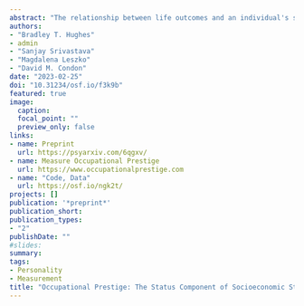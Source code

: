 ```yaml
---
abstract: "The relationship between life outcomes and an individual's standing in the social and economic hierarchy of society is an important topic across the social sciences. Foundational to this work is assessing an individual’s standing in this hierarchy, often referred to as socioeconomic status (SES). One component of an individual’s SES, often overlooked in the psychological literature, is occupational prestige – the amount of status accorded to them based on their occupational role. In this research, we collected and validated a new index of occupational prestige for 1029 specific occupations, including all jobs in the US Department of Labor's O*NET database and 22 broader occupational families. In Study 1, we collected a comprehensive set of occupational prestige ratings and demonstrated their high reliability. In Study 2, we developed a crosswalk between the ratings collected in Study 1 and prior ratings of occupations listed in the US Census and show convergent validity with previous indices. In Studies 3 and 4 we used additional data to evaluate the construct validity of occupational prestige more broadly. In Study 3, we established convergent and discriminant validity with other indicators of SES: income and educational attainment. In Study 4, we use the O*NET database to identify the characteristics of occupations most strongly associated with prestige. These results support the validity of the index and suggest occupations with high prestige require skills traditionally emphasized in liberal arts education (e.g., critical thinking, reading comprehension)."
authors:
- "Bradley T. Hughes"
- admin
- "Sanjay Srivastava"
- "Magdalena Leszko"
- "David M. Condon"
date: "2023-02-25"
doi: "10.31234/osf.io/f3k9b"
featured: true
image:
  caption: 
  focal_point: ""
  preview_only: false
links:
- name: Preprint
  url: https://psyarxiv.com/6qgxv/
- name: Measure Occupational Prestige 
  url: https://www.occupationalprestige.com
- name: "Code, Data"
  url: https://osf.io/ngk2t/
projects: []
publication: '*preprint*'
publication_short:
publication_types:
- "2"
publishDate: ""
#slides: 
summary: 
tags:
- Personality
- Measurement
title: "Occupational Prestige: The Status Component of Socioeconomic Status"
---
```

